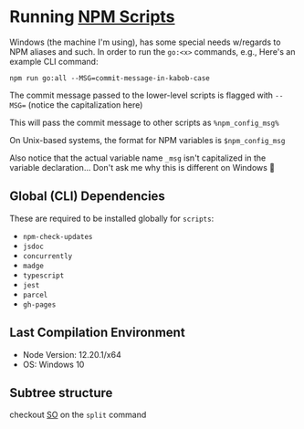 # Running [NPM Scripts](https://www.twilio.com/blog/npm-scripts)

Windows (the machine I'm using), has some special needs
w/regards to NPM aliases and such. In order to run the
`go:<x>` commands, e.g., Here's an example CLI command:

```
npm run go:all --MSG=commit-message-in-kabob-case
```

The commit message passed to the lower-level scripts is
flagged with `--MSG=` (notice the capitalization here)

This will pass the commit message to
other scripts as `%npm_config_msg%`

On Unix-based systems, the format for NPM variables is
`$npm_config_msg`

Also notice that the actual variable name `_msg` isn't
capitalized in the variable declaration... Don't ask me why
this is different on Windows 🤷

## Global (CLI) Dependencies

These are required to be installed globally for `scripts`:

-   `npm-check-updates`
-   `jsdoc`
-   `concurrently`
-   `madge`
-   `typescript`
-   `jest`
-   `parcel`
-   `gh-pages`

## Last Compilation Environment

-   Node Version: 12.20.1/x64
-   OS: Windows 10

## Subtree structure

checkout
[SO](https://stackoverflow.com/questions/16134975/how-can-i-reduce-the-ever-increasing-time-to-push-a-subtree)
on the `split` command

